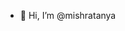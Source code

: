 - 👋 Hi, I’m @mishratanya
<!---
mishratanya/mishratanya is a ✨ special ✨ repository because its `README.md` (this file) appears on your GitHub profile.
You can click the Preview link to take a look at your changes.
--->
